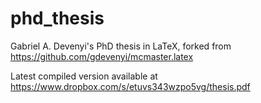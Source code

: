 phd_thesis
==============
Gabriel A. Devenyi's PhD thesis in LaTeX, forked from https://github.com/gdevenyi/mcmaster.latex

Latest compiled version available at https://www.dropbox.com/s/etuvs343wzpo5vg/thesis.pdf
